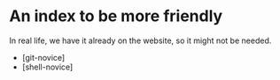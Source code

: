 
# An index to be more friendly

In real life, we have it already on the website, so it might not be needed.

- [git-novice]
- [shell-novice]


